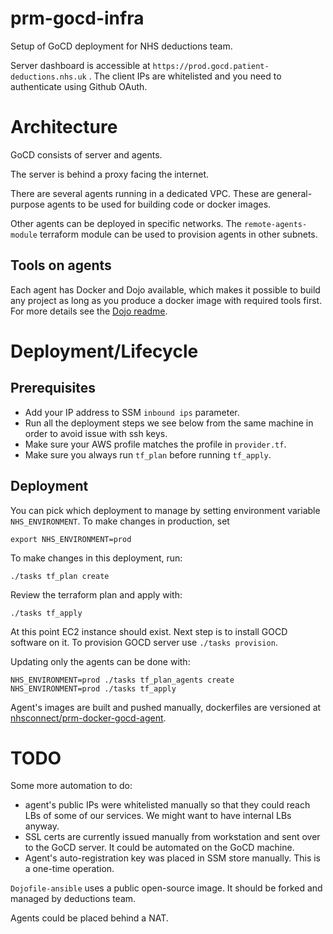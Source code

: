 # prm-gocd-infra

Setup of GoCD deployment for NHS deductions team.

Server dashboard is accessible at `https://prod.gocd.patient-deductions.nhs.uk` . The client IPs are whitelisted and you need to authenticate using Github OAuth.

# Architecture

GoCD consists of server and agents.

The server is behind a proxy facing the internet.

There are several agents running in a dedicated VPC. These are general-purpose agents to be used for building code or docker images.

Other agents can be deployed in specific networks. The `remote-agents-module` terraform module can be used to provision agents in other subnets.

## Tools on agents

Each agent has Docker and Dojo available, which makes it possible to build any project as long as you produce a docker image with required tools first. For more details see the [Dojo readme](https://github.com/kudulab/dojo).

# Deployment/Lifecycle

## Prerequisites

- Add your IP address to SSM `inbound ips` parameter.
- Run all the deployment steps we see below from the same machine in order to avoid issue with ssh keys.
- Make sure your AWS profile matches the profile in `provider.tf`.
- Make sure you always run `tf_plan` before running `tf_apply`.

## Deployment

You can pick which deployment to manage by setting environment variable `NHS_ENVIRONMENT`.
To make changes in production, set
```
export NHS_ENVIRONMENT=prod
```

To make changes in this deployment, run:
```
./tasks tf_plan create
```
Review the terraform plan and apply with:
```
./tasks tf_apply
```

At this point EC2 instance should exist. Next step is to install GOCD software on it.
To provision GOCD server use `./tasks provision`.

Updating only the agents can be done with:
```
NHS_ENVIRONMENT=prod ./tasks tf_plan_agents create
NHS_ENVIRONMENT=prod ./tasks tf_apply
```

Agent's images are built and pushed manually, dockerfiles are versioned at [nhsconnect/prm-docker-gocd-agent](https://github.com/nhsconnect/prm-docker-gocd-agent).

# TODO

Some more automation to do:
 - agent's public IPs were whitelisted manually so that they could reach LBs of some of our services. We might want to have internal LBs anyway.
 - SSL certs are currently issued manually from workstation and sent over to the GoCD server. It could be automated on the GoCD machine.
 - Agent's auto-registration key was placed in SSM store manually. This is a one-time operation.

`Dojofile-ansible` uses a public open-source image. It should be forked and managed by deductions team.

Agents could be placed behind a NAT.
